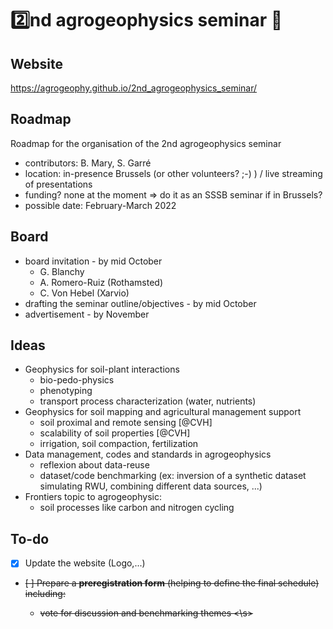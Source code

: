 # 2️⃣nd agrogeophysics seminar 🚀

## Website
https://agrogeophy.github.io/2nd_agrogeophysics_seminar/

## Roadmap

Roadmap for the organisation of the 2nd agrogeophysics seminar

- contributors: B. Mary, S. Garré
- location: in-presence Brussels (or other volunteers? ;-) ) / live streaming of presentations
- funding? none at the moment => do it as an SSSB seminar if in Brussels?
- possible date: February-March 2022

## Board

* board invitation - by mid October
    - G. Blanchy
    - A. Romero-Ruiz (Rothamsted)
    - C. Von Hebel (Xarvio)
* drafting the seminar outline/objectives - by mid October
* advertisement - by November


## Ideas 
* Geophysics for soil-plant interactions
    - bio-pedo-physics
    - phenotyping
    - transport process characterization (water, nutrients)     
* Geophysics for soil mapping and agricultural management support
    - soil proximal and remote sensing [@CVH]
    - scalability of soil properties [@CVH]
    - irrigation, soil compaction, fertilization
* Data management, codes and standards in agrogeophysics
    - reflexion about data-reuse
    - dataset/code benchmarking
       (ex: inversion of a synthetic dataset simulating RWU, combining different data sources, ...)
* Frontiers topic to agrogeophysic:
    - soil processes like carbon and nitrogen cycling

## To-do

- [x] Update the website (Logo,...)
- <s> [ ] Prepare a **preregistration form** (helping to define the final schedule) including:
    - vote for discussion and benchmarking themes <\s>

   
   
